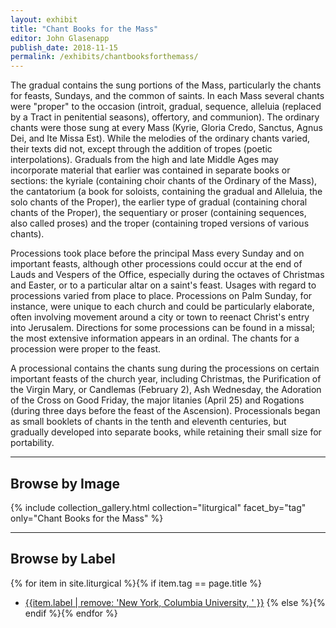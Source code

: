 ```yaml
---
layout: exhibit
title: "Chant Books for the Mass"
editor: John Glasenapp
publish_date: 2018-11-15
permalink: /exhibits/chantbooksforthemass/
---
```


The gradual contains the sung portions of the Mass, particularly the chants for feasts, Sundays, and the common of saints. In each Mass several chants were "proper" to the occasion (introit, gradual, sequence, alleluia (replaced by a Tract in penitential seasons), offertory, and communion). The ordinary chants were those sung at every Mass (Kyrie, Gloria Credo, Sanctus, Agnus Dei, and Ite Missa Est). While the melodies of the ordinary chants varied, their texts did not, except through the addition of tropes (poetic interpolations). Graduals from the high and late Middle Ages may incorporate material that earlier was contained in separate books or sections: the kyriale (containing choir chants of the Ordinary of the Mass), the cantatorium (a book for soloists, containing the gradual and Alleluia, the solo chants of the Proper), the earlier type of gradual (containing choral chants of the Proper), the sequentiary or proser (containing sequences, also called proses) and the troper (containing troped versions of various chants).

Processions took place before the principal Mass every Sunday and on important feasts, although other processions could occur at the end of Lauds and Vespers of the Office, especially during the octaves of Christmas and Easter, or to a particular altar on a saint's feast. Usages with regard to processions varied from place to place. Processions on Palm Sunday, for instance, were unique to each church and could be particularly elaborate, often involving movement around a city or town to reenact Christ's entry into Jerusalem. Directions for some processions can be found in a missal; the most extensive information appears in an ordinal. The chants for a procession were proper to the feast.

A processional contains the chants sung during the processions on certain important feasts of the church year, including Christmas, the Purification of the Virgin Mary, or Candlemas (February 2), Ash Wednesday, the Adoration of the Cross on Good Friday, the major litanies (April 25) and Rogations (during three days before the feast of the Ascension). Processionals began as small booklets of chants in the tenth and eleventh centuries, but gradually developed into separate books, while retaining their small size for portability.

---

## Browse by Image

{% include collection_gallery.html collection="liturgical" facet_by="tag" only="Chant Books for the Mass" %}

---

## Browse by Label

{% for item in site.liturgical %}{% if item.tag == page.title %}
- [{{item.label | remove: 'New York, Columbia University, ' }}]({{site.baseurl}}{{item.permalink}})
{% else %}{% endif %}{% endfor %}

<!-- ---

Med/Ren Frag. 028, f. 2r: A gradual from 12th-century Germany. 

Plimpton MS 040C, f. 2v: A gradual from 13th-century Italy with an image of the Annunciation.

X936.C28, f. 214r: A missal from mid-15th-century Germany with the non-notated Alleluia verses for the hierarchy of saints listed in order (apostles, many martyrs, one martyr, one confessor, virgins). 

Plimpton MS 040A, f. 1r: A gradual from 15th-century Italy with an image of the canons of S. Giorgio in Alga kneeling before Sts. Peter and Paul.

---

**Barnard College, MS 3: A gradual from 16th century Portugal**

f. 7v: Introit for the feast of the Dedication of a Church.

f. 22v: Prose (another name for the sequence) for continents (chaste spouses).

f. 40v: Different melodies for the Kyrie.

f. 42v: Kyries for feasts of the Virgin Mary, preceded by a trope.

f. 49r: The end of a troped Gloria and the beginning of another.

---

Plimpton MS 034, f. 1r: Processional chants for the Feast of the Purification (2 February) in a processional from 14th-century Flanders.

Benjamin MS 2, ff. 6v-7r: Processional from a nuns' convent in 15th-century Italy showing the rubrics for the processions on the Feast of the Purification.

UTS MS 043, f. 96v-97r: The beginning of the procession for Christmas in a processional from 16th-century Germany.
 -->